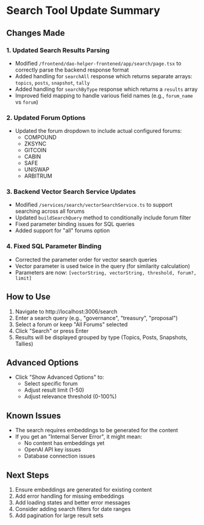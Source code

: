 # Search Tool Update Summary

## Changes Made

### 1. **Updated Search Results Parsing**
- Modified `/frontend/dao-helper-frontened/app/search/page.tsx` to correctly parse the backend response format
- Added handling for `searchAll` response which returns separate arrays: `topics`, `posts`, `snapshot`, `tally`
- Added handling for `searchByType` response which returns a `results` array
- Improved field mapping to handle various field names (e.g., `forum_name` vs `forum`)

### 2. **Updated Forum Options**
- Updated the forum dropdown to include actual configured forums:
  - COMPOUND
  - ZKSYNC
  - GITCOIN
  - CABIN
  - SAFE
  - UNISWAP
  - ARBITRUM

### 3. **Backend Vector Search Service Updates**
- Modified `/services/search/vectorSearchService.ts` to support searching across all forums
- Updated `buildSearchQuery` method to conditionally include forum filter
- Fixed parameter binding issues for SQL queries
- Added support for "all" forums option

### 4. **Fixed SQL Parameter Binding**
- Corrected the parameter order for vector search queries
- Vector parameter is used twice in the query (for similarity calculation)
- Parameters are now: `[vectorString, vectorString, threshold, forum?, limit]`

## How to Use

1. Navigate to http://localhost:3006/search
2. Enter a search query (e.g., "governance", "treasury", "proposal")
3. Select a forum or keep "All Forums" selected
4. Click "Search" or press Enter
5. Results will be displayed grouped by type (Topics, Posts, Snapshots, Tallies)

## Advanced Options
- Click "Show Advanced Options" to:
  - Select specific forum
  - Adjust result limit (1-50)
  - Adjust relevance threshold (0-100%)

## Known Issues
- The search requires embeddings to be generated for the content
- If you get an "Internal Server Error", it might mean:
  - No content has embeddings yet
  - OpenAI API key issues
  - Database connection issues

## Next Steps
1. Ensure embeddings are generated for existing content
2. Add error handling for missing embeddings
3. Add loading states and better error messages
4. Consider adding search filters for date ranges
5. Add pagination for large result sets